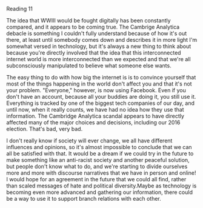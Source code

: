<p>Reading 11</p>
<p>The idea that WWIII would be fought digitally has been constantly compared, and it appears to be coming true. The Cambrige Analytica debacle is something I couldn't fully understand because of how it's out there, at least until somebody comes down and describes it in more light I'm somewhat versed in technology, but it's always a new thing to think about because you're directly involved that the idea that this interconnected internet world is more interconnected than we expected and that we're all subconsciously manipulated to believe what someone else wants.</p>
<p>The easy thing to do with how big the internet is is to convince yourself that most of the things happening in the world don't affect you and that it's not your problem. "Everyone," however, is now using Facebook. Even if you don't have an account, because all your buddies are doing it, you still use it. Everything is tracked by one of the biggest tech companies of our day, and until now, when it really counts, we have had no idea how they use that information. The Cambridge Analytica scandal appears to have directly affected many of the major choices and decisions, including our 2016 election. That's bad, very bad.</p>
<p>I don't really know if society will ever change, we all have different influences and opinions, so it's almost impossible to conclude that we can all be satisfied with that. It would be a dream if we could try in the future to make something like an anti-racist society and another peaceful solution, but people don't know what to do, and we're starting to divide ourselves more and more with discourse narratives that we have in person and online! I would hope for an agreement in the future that we could all find, rather than scaled messages of hate and political diversity.Maybe as technology is becoming even more advanced and gathering our information, there could be a way to use it to support branch relations with each other.
</p>
